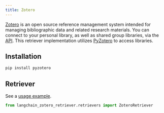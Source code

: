 ```yaml
---
title: Zotero
---
```


[Zotero](https://www.zotero.org/) is an open source reference management system intended for managing bibliographic data and related research materials. You can connect to your personal library, as well as shared group libraries, via the [API](https://www.zotero.org/support/dev/web_api/v3/start). This retriever implementation utilizes [PyZotero](https://github.com/urschrei/pyzotero) to access libraries.


## Installation

```bash
pip install pyzotero
```

## Retriever

See a [usage example](/oss/integrations/retrievers/zotero).

```python
from langchain_zotero_retriever.retrievers import ZoteroRetriever
```
